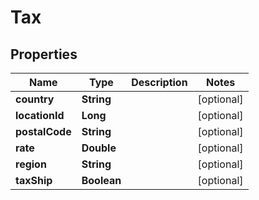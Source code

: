 
# Tax

## Properties
Name | Type | Description | Notes
------------ | ------------- | ------------- | -------------
**country** | **String** |  |  [optional]
**locationId** | **Long** |  |  [optional]
**postalCode** | **String** |  |  [optional]
**rate** | **Double** |  |  [optional]
**region** | **String** |  |  [optional]
**taxShip** | **Boolean** |  |  [optional]



